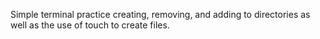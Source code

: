 Simple terminal practice creating, removing, and adding to directories as well as the use of touch to create files.
